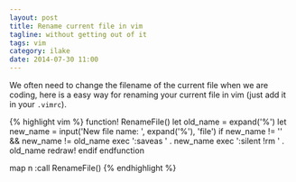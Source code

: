 ```yaml
---
layout: post
title: Rename current file in vim
tagline: without getting out of it
tags: vim
category: ilake
date: 2014-07-30 11:00
---
```

We often need to change the filename of the current file when we are coding, here is a easy way for renaming your current file in vim (just add it in your `.vimrc`).

{% highlight vim %}
function! RenameFile()
  let old_name = expand('%')
  let new_name = input('New file name: ', expand('%'), 'file')
  if new_name != '' && new_name != old_name
    exec ':saveas ' . new_name
    exec ':silent !rm ' . old_name
    redraw!
  endif
endfunction

map <leader>n :call RenameFile()<cr>
{% endhighlight %}
